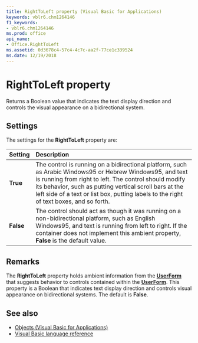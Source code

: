 ```yaml
---
title: RightToLeft property (Visual Basic for Applications)
keywords: vblr6.chm1264146
f1_keywords:
- vblr6.chm1264146
ms.prod: office
api_name:
- Office.RightToLeft
ms.assetid: 0d3678c4-57c4-4c7c-aa2f-77ce1c339524
ms.date: 12/19/2018
---
```



# RightToLeft property

Returns a Boolean value that indicates the text display direction and controls the visual appearance on a bidirectional system.

## Settings

The settings for the **RightToLeft** property are:

|Setting|Description|
|:-----|:-----|
|**True**|The control is running on a bidirectional platform, such as Arabic Windows95 or Hebrew Windows95, and text is running from right to left. The control should modify its behavior, such as putting vertical scroll bars at the left side of a text or list box, putting labels to the right of text boxes, and so forth.|
|**False**|The control should act as though it was running on a non-bidirectional platform, such as English Windows95, and text is running from left to right. If the container does not implement this ambient property, **False** is the default value.|

## Remarks

The **RightToLeft** property holds ambient information from the **[UserForm](userform-window.md)** that suggests behavior to controls contained within the **[UserForm](userform-window.md)**. This property is a Boolean that indicates text display direction and controls visual appearance on bidirectional systems. The default is **False**.

## See also

- [Objects (Visual Basic for Applications)](../objects-visual-basic-for-applications.md)
- [Visual Basic language reference](visual-basic-language-reference.md)